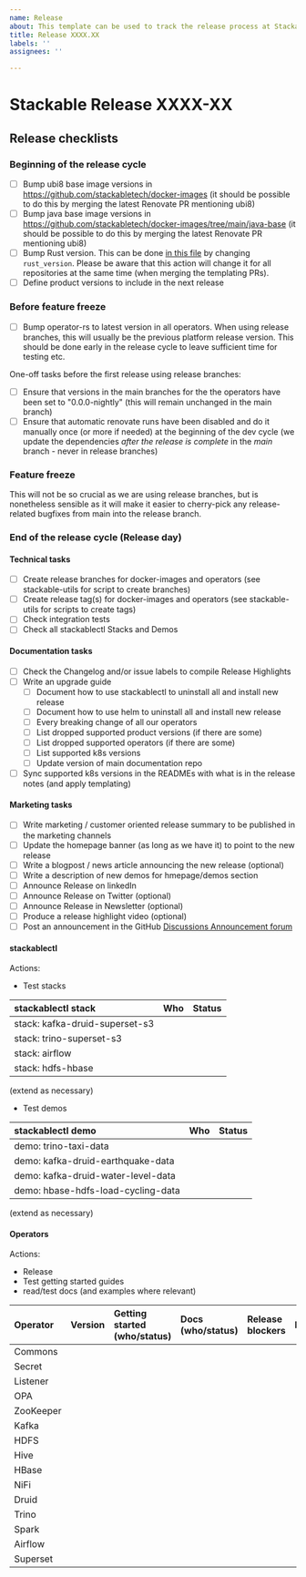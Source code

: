 ```yaml
---
name: Release
about: This template can be used to track the release process at Stackable
title: Release XXXX.XX
labels: ''
assignees: ''

---
```


# Stackable Release XXXX-XX

## Release checklists

### Beginning of the release cycle

- [ ] Bump ubi8 base image versions in https://github.com/stackabletech/docker-images (it should be possible to do this by merging the latest Renovate PR mentioning ubi8)
- [ ] Bump java base image versions in https://github.com/stackabletech/docker-images/tree/main/java-base (it should be possible to do this by merging the latest Renovate PR mentioning ubi8)
- [ ] Bump Rust version. This can be done [in this file](https://github.com/stackabletech/operator-templating/blob/main/repositories.yaml) by changing `rust_version`. Please be aware that this action will change it for all repositories at the same time (when merging the templating PRs).
- [ ] Define product versions to include in the next release

### Before feature freeze

- [ ] Bump operator-rs to latest version in all operators. When using release branches, this will usually be the previous platform release version. This should be done early in the release cycle to leave sufficient time for testing etc.

One-off tasks before the first release using release branches:

- [ ] Ensure that versions in the main branches for the the operators have been set to "0.0.0-nightly" (this will remain unchanged in the main branch)
- [ ] Ensure that automatic renovate runs have been disabled and do it manually once (or more if needed) at the beginning of the dev cycle (we update the dependencies *after the release is complete* in the *main* branch - never in release branches)

### Feature freeze

This will not be so crucial as we are using release branches, but is nonetheless sensible as it will make it easier to cherry-pick any release-related bugfixes from main into the release branch.

### End of the release cycle (Release day)

#### Technical tasks
- [ ] Create release branches for docker-images and operators (see stackable-utils for script to create branches)
- [ ] Create release tag(s) for docker-images and operators (see stackable-utils for scripts to create tags)
- [ ] Check integration tests
- [ ] Check all stackablectl Stacks and Demos

#### Documentation tasks
- [ ] Check the Changelog and/or issue labels to compile Release Highlights
- [ ] Write an upgrade guide
  - [ ] Document how to use stackablectl to uninstall all and install new release
  - [ ] Document how to use helm to uninstall all and install new release
  - [ ] Every breaking change of all our operators
  - [ ] List dropped supported product versions (if there are some)
  - [ ] List dropped supported operators (if there are some)
  - [ ] List supported k8s versions
  - [ ] Update version of main documentation repo
- [ ] Sync supported k8s versions in the READMEs with what is in the release notes (and apply templating)

#### Marketing tasks
- [ ] Write marketing / customer oriented release summary to be published in the marketing channels
- [ ] Update the homepage banner (as long as we have it) to point to the new release
- [ ] Write a blogpost / news article announcing the new release (optional)
- [ ] Write a description of new demos for hmepage/demos section
- [ ] Announce Release on linkedIn
- [ ] Announce Release on Twitter (optional)
- [ ] Announce Release in Newsletter (optional)
- [ ] Produce a release highlight video (optional)
- [ ] Post an announcement in the GitHub [Discussions Announcement forum](https://github.com/stackabletech/community/discussions/categories/announcements)

#### stackablectl

Actions:
* Test stacks

| stackablectl stack | Who | Status |
| :--- | :--- | :--- |
| stack: kafka-druid-superset-s3 |  |  |
| stack: trino-superset-s3 | |  |
| stack: airflow | |  |
| stack: hdfs-hbase | | |
(extend as necessary)

* Test demos

| stackablectl demo | Who | Status |
| :--- | :--- | :--- |
| demo: trino-taxi-data | | |
| demo: kafka-druid-earthquake-data | ||
| demo: kafka-druid-water-level-data | | |
| demo: hbase-hdfs-load-cycling-data | | |
(extend as necessary)

#### Operators

Actions:
* Release
* Test getting started guides
* read/test docs (and examples where relevant)

| Operator  | Version | Getting started (who/status) | Docs (who/status) | Release blockers | PR  |
| :--- | :---: | :--- | :--- | :--- | :--- |
| Commons   |         |                              |                   |                  |     |
| Secret    |         |                              |                   |                  |     |
| Listener  |         |                              |                   |                  |     |
| OPA       |         |                              |                   |                  |     |
| ZooKeeper |         |                              |                   |                  |     |
| Kafka     |         |                              |                   |                  |     |
| HDFS      |         |                              |                   |                  |     |
| Hive      |         |                              |                   |                  |     |
| HBase     |         |                              |                   |                  |     |
| NiFi      |         |                              |                   |                  |     |
| Druid     |         |                              |                   |                  |     |
| Trino     |         |                              |                   |                  |     |
| Spark     |         |                              |                   |                  |     |
| Airflow   |         |                              |                   |                  |     |
| Superset  |         |                              |                   |                  |     |
